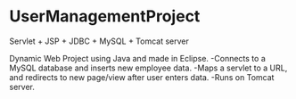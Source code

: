 # UserManagementProject
Servlet + JSP + JDBC + MySQL + Tomcat server

Dynamic Web Project using Java and made in Eclipse. 
-Connects to a MySQL database and inserts new employee data.
-Maps a servlet to a URL, and redirects to new page/view after user enters data.
-Runs on Tomcat server.
